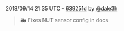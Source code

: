 2018/09/14 21:35 UTC - [639251d](https://github.com/hassio-addons/addon-nut/commit/639251d61a9c150eae5ca70d34f7cfcf7c90e0c9) by [@dale3h](https://github.com/dale3h)
> 🚑 Fixes NUT sensor config in docs 

